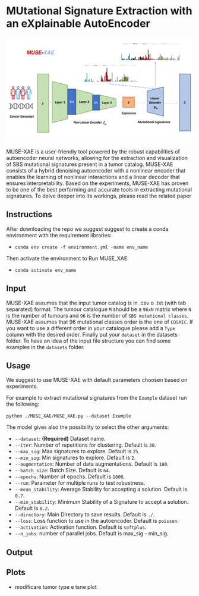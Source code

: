 # MUtational Signature Extraction with an eXplainable AutoEncoder

![](Images/MUSE_XAE.png)

MUSE-XAE is a user-friendly tool powered by the robust capabilities of autoencoder neural networks, allowing for the extraction and visualization of SBS mutational signatures present in a tumor catalog. MUSE-XAE consists of a hybrid denoising autoencoder with a nonlinear encoder that enables the learning of nonlinear interactions and a linear decoder that ensures interpretability. Based on the experiments, MUSE-XAE has proven to be one of the best performing and accurate tools in extracting mutational signatures. To delve deeper into its workings, please read the related paper


## Instructions

After downloading the repo we suggest suggest to create a conda environment with the requirement libraries:

- `conda env create -f environment.yml -name env_name` 

Then activate the environment to Run MUSE_XAE:

- `conda activate env_name `


## Input

MUSE-XAE assumes that the input tumor catalog is in .csv o .txt (with tab separated) format.
The tumour catalogue `M` should be a `96xN` matrix where `N` is the number of tumours and `96` is the number of `SBS mutational classes`.
MUSE-XAE assumes that 96 mutational classes order is the one of `COSMIC`. If you want to use a different order in your catalogue please add a `Type` column with the desired order.
Finally put your `dataset` in the datasets folder. To have an idea of the input file structure you can find some examples in the `datasets` folder. 

## Usage

We suggest to use MUSE-XAE with default parameters choosen based on experiments.

For example to extract mutational signatures from the `Example`  dataset run the following:

`python ./MUSE_XAE/MUSE_XAE.py --dataset Example`

The model gives also the possibility to select the other arguments:

- `--dataset`: **(Required)** Dataset name.
- `--iter`: Number of repetitions for clustering. Default is `30`.
- `--max_sig`: Max signatures to explore. Default is `25`.
- `--min_sig`: Min signatures to explore. Default is `2`.
- `--augmentation`: Number of data augmentations. Default is `100`.
- `--batch_size`: Batch Size. Default is `64`.
- `--epochs`: Number of epochs. Default is `1000`.
- `--run`: Parameter for multiple runs to test robustness.
- `--mean_stability`: Average Stability for accepting a solution. Default is `0.7`.
- `--min_stability`: Minimum Stability of a Signature to accept a solution. Default is `0.2`.
- `--directory`: Main Directory to save results. Default is `./`.
- `--loss`: Loss function to use in the autoencoder. Default is `poisson`.
- `--activation`: Activation function. Default is `softplus`.
- `--n_jobs`: number of parallel jobs. Default is max_sig - min_sig.

## Output



## Plots

- modificare tumor type e tsne plot

